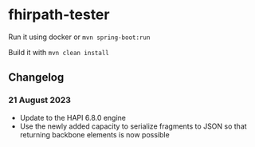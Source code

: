 # fhirpath-tester

Run it using docker or `mvn spring-boot:run`

Build it with
`mvn clean install`

## Changelog

### 21 August 2023
* Update to the HAPI 6.8.0 engine
* Use the newly added capacity to serialize fragments to JSON so that returning backbone elements is now possible
